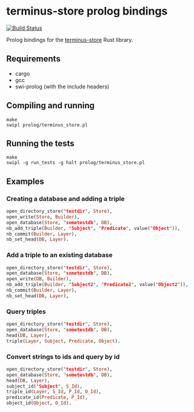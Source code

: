 # terminus-store prolog bindings

[![Build Status](https://travis-ci.com/terminusdb/terminus_store_prolog.svg?branch=master)](https://travis-ci.com/terminusdb/terminus_store_prolog)

Prolog bindings for the [terminus-store](https://github.com/terminusdb/terminus-store/) Rust library.

## Requirements

* cargo
* gcc
* swi-prolog (with the include headers)

## Compiling and running

```
make
swipl prolog/terminus_store.pl
```

## Running the tests
```
make
swipl -g run_tests -g halt prolog/terminus_store.pl
```


## Examples

### Creating a database and adding a triple

```prolog
open_directory_store("testdir", Store),
open_write(Store, Builder),
open_database(Store, "sometestdb", DB),
nb_add_triple(Builder, "Subject", "Predicate", value("Object")),
nb_commit(Builder, Layer),
nb_set_head(DB, Layer).
```

### Add a triple to an existing database

```prolog
open_directory_store("testdir", Store),
open_database(Store, "sometestdb", DB),
open_write(DB, Builder),
nb_add_triple(Builder, "Subject2", "Predicate2", value("Object2")),
nb_commit(Builder, Layer),
nb_set_head(DB, Layer),
```

### Query triples
```prolog
open_directory_store("testdir", Store),
open_database(Store, "sometestdb", DB),
head(DB, Layer),
triple(Layer, Subject, Predicate, Object).
```

### Convert strings to ids and query by id
```prolog
open_directory_store("testdir", Store),
open_database(Store, "sometestdb", DB),
head(DB, Layer),
subject_id("Subject", S_Id),
triple_id(Layer, S_Id, P_Id, O_Id),
predicate_id(Predicate, P_Id),
object_id(Object, O_Id).
```
